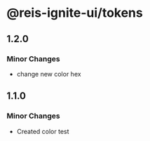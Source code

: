 # @reis-ignite-ui/tokens

## 1.2.0

### Minor Changes

- change new color hex

## 1.1.0

### Minor Changes

- Created color test
